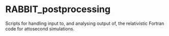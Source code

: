 # RABBIT_postprocessing
Scripts for handling input to, and analysing output of, the relativistic Fortran code for attosecond simulations.

